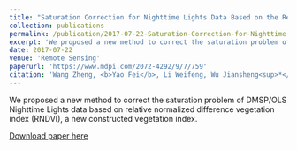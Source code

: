 ```yaml
---
title: "Saturation Correction for Nighttime Lights Data Based on the Relative NDVI"
collection: publications
permalink: /publication/2017-07-22-Saturation-Correction-for-Nighttime-Lights-Data-Based-on-the-Relative-NDVI
excerpt: 'We proposed a new method to correct the saturation problem of DMSP/OLS Nighttime Lights data based on relative normalized difference vegetation index (RNDVI), a new constructed vegetation index.'
date: 2017-07-22
venue: 'Remote Sensing'
paperurl: 'https://www.mdpi.com/2072-4292/9/7/759'
citation: 'Wang Zheng, <b>Yao Fei</b>, Li Weifeng, Wu Jiansheng<sup>*</sup>. 2017. Saturation Correction for Nighttime Lights Data Based on the Relative NDVI. <u><i>Remote Sensing</i></u>. 9(7): 759.'
---
```

We proposed a new method to correct the saturation problem of DMSP/OLS Nighttime Lights data based on relative normalized difference vegetation index (RNDVI), a new constructed vegetation index.

[Download paper here](https://www.mdpi.com/2072-4292/9/7/759)
